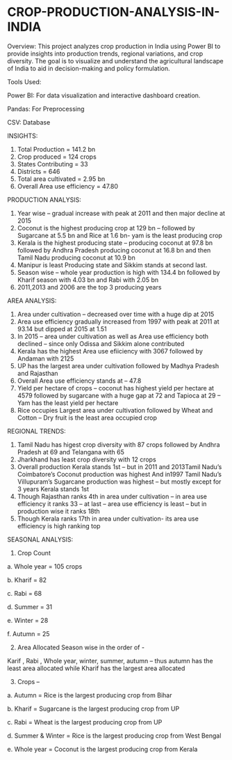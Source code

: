 # CROP-PRODUCTION-ANALYSIS-IN-INDIA

Overview:
This project analyzes crop production in India using Power BI to provide insights into production trends, regional variations, and crop diversity. The goal is to visualize and understand the agricultural landscape of India to aid in decision-making and policy formulation.

Tools Used:

Power BI: For data visualization and interactive dashboard creation.

Pandas: For Preprocessing

CSV: Database 

INSIGHTS:

1.	Total Production = 141.2 bn
2.	Crop produced = 124 crops
3.	States Contributing = 33
4.	Districts = 646
5.	Total area cultivated = 2.95 bn
6.	Overall Area use efficiency = 47.80

PRODUCTION ANALYSIS:
1.	Year wise – gradual increase with peak at 2011 and then major decline at 2015
2.	Coconut is the highest producing crop at 129 bn – followed by Sugarcane at 5.5 bn and Rice at 1.6 bn- yam is the least producing crop 
3.	Kerala is the highest producing state – producing coconut at 97.8 bn followed by Andhra Pradesh producing coconut at 16.8 bn and then Tamil Nadu producing coconut at 10.9 bn 
4.	Manipur is least Producing state and Sikkim stands at second last. 
5.	Season wise – whole year production is high with 134.4 bn followed by Kharif season with 4.03 bn and Rabi with 2.05 bn 
6.	2011,2013 and 2006 are the top 3 producing years

   AREA ANALYSIS:
1.	Area under cultivation – decreased over time with a huge dip at 2015
2.	Area use efficiency gradually increased from 1997 with peak at 2011 at 93.14 but dipped at 2015 at 1.51 
3.	In 2015 – area under cultivation as well as Area use efficiency both declined – since only Odissa and Sikkim alone contributed 
4.	Kerala has the highest Area use efiiciency with 3067 followed by Andaman with 2125
5.	UP has the largest area under cultivation followed by Madhya Pradesh and Rajasthan 
6.	Overall Area use efficiency stands at – 47.8 
7.	Yield per hectare of crops – coconut has highest yield per hectare at 4579 followed by sugarcane with a huge gap at 72 and Tapioca at 29 – Yam has the least yield per hectare 
8.	Rice occupies Largest area under cultivation followed by Wheat and Cotton – Dry fruit is the least area occupied crop 

REGIONAL TRENDS:
1.	Tamil Nadu has higest crop diversity with 87 crops followed by Andhra Pradesh at 69 and Telangana with 65 
2.	Jharkhand has least crop diversity with 12 crops 
3.	Overall production Kerala stands 1st – but in 2011 and 2013Tamil Nadu’s Coimbatore’s Coconut production was highest And in1997 Tamil Nadu’s Villupuram’s Sugarcane production was highest – but mostly except for 3 years Kerala stands 1st 
4.	Though Rajasthan ranks 4th in area under cultivation – in area use efficiency it ranks 33 – at last – area use efficiency is least – but in production wise it ranks 18th 
5.	Though Kerala ranks 17th in area under cultivation- its area use efficiency is high ranking top 

SEASONAL ANALYSIS:

1.	Crop Count
   
a.	Whole year = 105 crops

b.	Kharif = 82

c.	Rabi = 68

d.	Summer = 31

e.	Winter = 28

f.	Autumn = 25

2.	Area Allocated Season wise in the order of -
   
Karif , Rabi , Whole year, winter, summer, autumn – thus autumn has the least area allocated while Kharif has the largest area allocated

3.	Crops –
   
a.	Autumn = Rice is the largest producing crop from Bihar
 
b.	Kharif = Sugarcane is the largest producing crop from UP 

c.	Rabi = Wheat is the largest producing crop from UP

d.	Summer & Winter  = Rice is the largest producing crop from West Bengal

e.	Whole year = Coconut is the largest producing crop from Kerala

